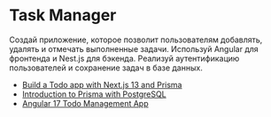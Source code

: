 # Task Manager

Создай приложение, которое позволит пользователям добавлять, удалять и отмечать выполненные задачи.
Используй Angular для фронтенда и Nest.js для бэкенда.
Реализуй аутентификацию пользователей и сохранение задач в базе данных.

- [Build a Todo app with Next.js 13 and Prisma](https://docs.hanko.io/tutorials/nextjs-todo)
- [Introduction to Prisma with PostgreSQL](https://wanago.io/2021/03/29/api-nestjs-prisma-postgresql/)
- [Angular 17 Todo Management App](https://youtu.be/AGc8VVQL5sY?si=Rt7W5BDGh4KYz7Y5)
